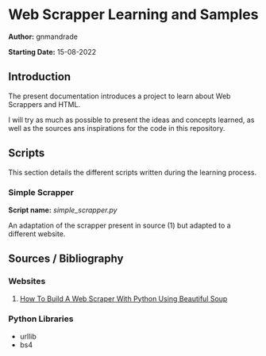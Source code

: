 # Web Scrapper Learning and Samples

**Author:** gnmandrade

**Starting Date:** 15-08-2022

## Introduction
The present documentation introduces a project to learn about Web Scrappers and HTML.

I will try as much as possible to present the ideas and concepts learned, as well as the sources ans inspirations
for the code in this repository.

## Scripts
This section details the different scripts written during the learning process.

### Simple Scrapper
**Script name:** *simple_scrapper.py*

An adaptation of the scrapper present in source (1) but adapted to a different website.

## Sources / Bibliography
### Websites
1. [How To Build A Web Scraper With Python Using Beautiful Soup](https://www.youtube.com/watch?v=vIjXuYRLge8)

### Python Libraries
- urllib
- bs4
